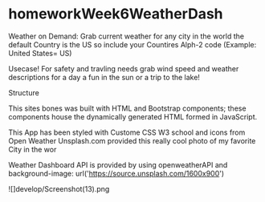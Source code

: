 # homeworkWeek6WeatherDash

Weather on Demand:
Grab current weather for any city in the world the default Country is the US so include your Countires Alph-2 code (Example: United States= US) 

Usecase!
For safety and travling needs grab wind speed and weather descriptions for a day a fun in the sun or a trip to the lake!

Structure

This sites bones was built with HTML and Bootstrap components; these components house the dynamically generated HTML formed in JavaScript.

This App has been styled with 
Custome CSS 
W3 school
and icons from Open Weather
Unsplash.com provided this really cool photo of my favorite City in the wor

Weather Dashboard API is provided by
using openweatherAPI and 
  background-image: url('https://source.unsplash.com/1600x900')

  ![]develop/Screenshot(13).png

  

